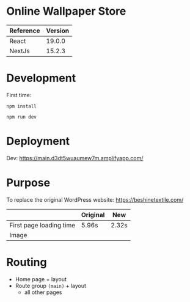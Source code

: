 # Online Wallpaper Store

| Reference | Version |
|-----------|---------|
| React     | 19.0.0  |
| NextJs    | 15.2.3  |

# Development

First time:

```
npm install
```

```
npm run dev
```

# Deployment

Dev: https://main.d3dt5wuaumew7m.amplifyapp.com/

# Purpose

To replace the original WordPress website: https://beshinetextile.com/

|                         | Original | New   |
|-------------------------|----------|-------|
| First page loading time | 5.96s    | 2.32s |
| Image                   |

# Routing

- Home page + layout
- Route group `(main)` + layout
  - all other pages